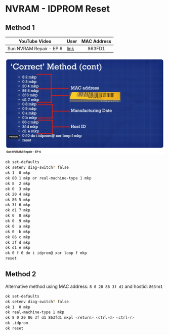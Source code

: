 # NVRAM - IDPROM Reset

## Method 1

| YouTube Video           | User                  | MAC Address          |
| ----------------------- | --------------------- | :----------: |
| Sun NVRAM Repair - EP 6 | [link](https://www.youtube.com/watch?v=k4QPBCS7BL8) | 863FD1   |

![images](images/idprom.PNG)

```sh
ok set-defaults
ok setenv diag-switch? false
ok 1  0 mkp
ok 80 1 mkp or real-machine-type 1 mkp
ok 8  2 mkp
ok 0  3 mkp
ok 20 4 mkp
ok 86 5 mkp 
ok 3f 6 mkp 
ok d1 7 mkp 
ok 0  8 mkp 
ok 0  9 mkp 
ok 0  a mkp 
ok 0  b mkp 
ok 86 c mkp 
ok 3f d mkp 
ok d1 e mkp 
ok 0 f 0 do i idprom@ xor loop f mkp
reset
```

## Method 2

Alternative method using MAC address: `8 0 20 86 3f d1` and hostid: `863fd1`

```sh
ok set-defaults
ok setenv diag-switch? false
ok 1  0 mkp
ok real-machine-type 1 mkp
ok 8 0 20 86 3f d1 863fd1 mkpl <return> <ctrl-d> <ctrl-r>
ok .idprom
ok reset
```
